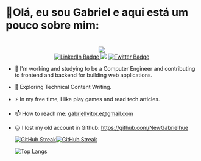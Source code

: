 # 👋Olá, eu sou Gabriel e aqui está um pouco sobre mim: <h1>
<div id="header" align="center">
  <img src="https://media.giphy.com/media/OMFfLpauGoT4c/giphy.gif"/>
</div>
<div id="badges" align ="center">
  <a href="www.linkedin.com/in/gabriellvitor">
    <img src="https://img.shields.io/badge/LinkedIn-blue?style=for-the-badge&logo=linkedin&logoColor=white" alt="LinkedIn Badge"/>
  </a>
  <a href="https://discord.gg/wagxzStdcR" target="_blank"><img src="https://img.shields.io/badge/Discord-7289DA?style=for-the-badge&logo=discord&logoColor=white" target="_blank"></a> 
  <a href="your-twitter-URL">
    <img src="https://img.shields.io/badge/Twitter-blue?style=for-the-badge&logo=twitter&logoColor=white" alt="Twitter Badge"/>
  </a>
</div>

- :telescope: I'm working and studying to be a Computer Engineer  and contributing to frontend and backend for building web applications.

- :seedling: Exploring Technical Content Writing.

- :zap: In my free time, I like play games and read tech articles.

- :mailbox: How to reach me: gabriellvitor.e@gmail.com

* 😔 I lost my old account in Github: <https://github.com/NewGabrielhue>
  
  [![GitHub Streak](http://github-readme-streak-stats.herokuapp.com?user=NewGabrielVi&theme=onedark&date_format=M%20j%5B%2C%20Y%5D)](https://git.io/streak-stats)[![GitHub Streak](http://github-readme-streak-stats.herokuapp.com?user=NewGabrielVi&theme=onedark&date_format=M%20j%5B%2C%20Y%5D)](https://git.io/streak-stats)

  [![Top Langs](https://github-readme-stats.vercel.app/api/top-langs/?username=NewGabrielVi&layout=compact&theme=vision-friendly-dark)](https://github.com/anuraghazra/github-readme-stats)
